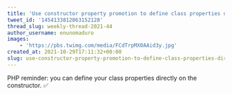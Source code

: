 ```yaml
---
title: 'Use constructor property promotion to define class properties directly on the constructor'
tweet_id: '1454133812863152128'
thread_slug: weekly-thread-2021-44
author_username: enunomaduro
images:
    - 'https://pbs.twimg.com/media/FCdTrpMX0AAid3y.jpg'
created_at: 2021-10-29T17:11:32+00:00
slug: use-constructor-property-promotion-to-define-class-properties-directly-on-the-constructor
---
```

PHP reminder: you can define your class properties directly on the constructor. ✅